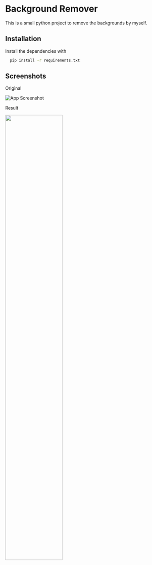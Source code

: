 
# Background Remover

This is a small python project to remove the backgrounds by myself.


## Installation

Install the dependencies with

```bash
  pip install -r requirements.txt
```
    
## Screenshots

Original

![App Screenshot](https://www.fantasypoint.cz/img/7/payday-2-maska-dallas-0--.jpg)

Result

<img src="/output/2023-09-20-02-27-09/originals/OIP (1).jpg" width="60%" height="60%">
